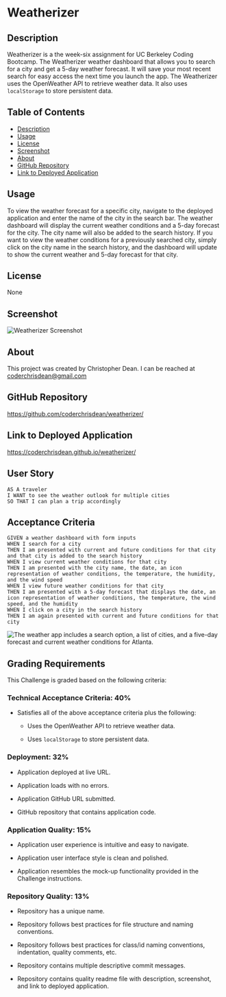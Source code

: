 # Weatherizer

## Description

Weatherizer is a the week-six assignment for UC Berkeley Coding Bootcamp. The Weatherizer weather dashboard that allows you to search for a city and get a 5-day weather forecast.  It will save your most recent search for easy access the next time you launch the app.  The Weatherizer uses the OpenWeather API to retrieve weather data.  It also uses `localStorage` to store persistent data.

<!-- <h2>GitHub Repository</h2><hr>
URL: <a href="https://github.com/coderchrisdean/weatherizer/">https://github.com/coderchrisdean/weatherizer/</a>
<h2>Link to Deployed Application</h2>
URL: <a href="https://coderchrisdean.github.io/weatherizer/">https://coderchrisdean.github.io/weatherizer/</a> -->

## Table of Contents
 * [Description](#description)
 * [Usage](#usage)
 * [License](#license)
 * [Screenshot](#screenshot)
 * [About](#about)
 * [GitHub Repository](#github-repository)
 * [Link to Deployed Application](#link-to-deployed-application)

## Usage

To view the weather forecast for a specific city, navigate to the deployed application and enter the name of the city in the search bar. The weather dashboard will display the current weather conditions and a 5-day forecast for the city. The city name will also be added to the search history. If you want to view the weather conditions for a previously searched city, simply click on the city name in the search history, and the dashboard will update to show the current weather and 5-day forecast for that city.

## License

None

## Screenshot

![Weatherizer Screenshot](./assets/weatherizer-screenshot.png)

## About

This project was created by Christopher Dean.  I can be reached at coderchrisdean@gmail.com

## GitHub Repository

https://github.com/coderchrisdean/weatherizer/

## Link to Deployed Application

https://coderchrisdean.github.io/weatherizer/


<!-- **Hint**: Using the 5 Day Weather Forecast API, you'll notice that you will need to pass in coordinates instead of just a city name. Using the OpenWeatherMap APIs, how could we retrieve geographical coordinates given a city name? -->

<!-- You will use `localStorage` to store any persistent data. For more information on how to work with the OpenWeather API, refer to the [Full-Stack Blog on how to use API keys](https://coding-boot-camp.github.io/full-stack/apis/how-to-use-api-keys). -->

## User Story

```
AS A traveler
I WANT to see the weather outlook for multiple cities
SO THAT I can plan a trip accordingly
```

## Acceptance Criteria

```
GIVEN a weather dashboard with form inputs
WHEN I search for a city
THEN I am presented with current and future conditions for that city and that city is added to the search history
WHEN I view current weather conditions for that city
THEN I am presented with the city name, the date, an icon representation of weather conditions, the temperature, the humidity, and the wind speed
WHEN I view future weather conditions for that city
THEN I am presented with a 5-day forecast that displays the date, an icon representation of weather conditions, the temperature, the wind speed, and the humidity
WHEN I click on a city in the search history
THEN I am again presented with current and future conditions for that city
```

![The weather app includes a search option, a list of cities, and a five-day forecast and current weather conditions for Atlanta.](./assets/06-server-side-apis-homework-demo.png)

## Grading Requirements

This Challenge is graded based on the following criteria: 
### Technical Acceptance Criteria: 40%

* Satisfies all of the above acceptance criteria plus the following:

    * Uses the OpenWeather API to retrieve weather data.

    * Uses `localStorage` to store persistent data.

### Deployment: 32%

* Application deployed at live URL.

* Application loads with no errors.

* Application GitHub URL submitted.

* GitHub repository that contains application code.

### Application Quality: 15%

* Application user experience is intuitive and easy to navigate.

* Application user interface style is clean and polished.

* Application resembles the mock-up functionality provided in the Challenge instructions.

### Repository Quality: 13%

* Repository has a unique name.

* Repository follows best practices for file structure and naming conventions.

* Repository follows best practices for class/id naming conventions, indentation, quality comments, etc.

* Repository contains multiple descriptive commit messages.

* Repository contains quality readme file with description, screenshot, and link to deployed application.
